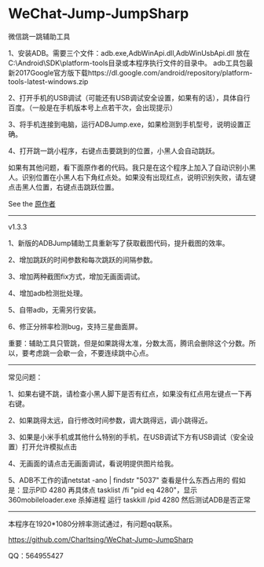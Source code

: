 ﻿# WeChat-Jump-JumpSharp

微信跳一跳辅助工具

1、安装ADB。需要三个文件：adb.exe,AdbWinApi.dll,AdbWinUsbApi.dll
   放在C:\Android\SDK\platform-tools目录或本程序执行文件的目录中。
   adb工具包最新2017Google官方版下载https://dl.google.com/android/repository/platform-tools-latest-windows.zip
 
2、打开手机的USB调试（可能还有USB调试安全设置，如果有的话），具体自行百度。（一般是在手机版本号上点若干次，会出现提示）

3、将手机连接到电脑，运行ADBJump.exe，如果检测到手机型号，说明设置正确。

4、打开跳一跳小程序，右键点击要跳到的位置，小黑人会自动跳跃。

如果有其他问题，看下面原作者的代码。我只是在这个程序上加入了自动识别小黑人。识别位置在小黑人右下角红点处。如果没有出现红点，说明识别失败，请左键点击黑人位置，右键点击跳跃位置。


See the [原作者](http://www.cnblogs.com/dotnet-org-cn/p/8149693.html) 


****************************************************************
v1.3.3

1、新版的ADBJump辅助工具重新写了获取截图代码，提升截图的效率。

2、增加跳跃的时间参数和每次跳跃的间隔参数。

3、增加两种截图fix方式，增加无画面调试。

4、增加adb检测批处理。

5、自带adb，无需另行安装。

6、修正分辨率检测bug，支持三星曲面屏。


重要：辅助工具只管跳，但是如果跳得太准，分数太高，腾讯会删除这个分数。所以，要考虑跳一会歇一会，不要连续跳中心点。

****************************************************************
常见问题：

1、如果右键不跳，请检查小黑人脚下是否有红点，如果没有红点用左键点一下再右键。

2、如果跳得太远，自行修改时间参数，调大跳得远，调小跳得近。

3、如果是小米手机或其他什么特别的手机，在USB调试下方有USB调试（安全设置）打开允许模拟点击

4、无画面的请点击无画面调试，看说明提供图片给我。

5、ADB不工作的请netstat -ano | findstr "5037"  查看是什么东西占用的
   假如是：显示PID  4280 
   再具体点 tasklist /fi "pid eq 4280"，显示 360mobileloader.exe
   杀掉进程 运行 taskkill /pid 4280
   然后测试ADB是否正常

***************************************************************
本程序在1920*1080分辨率测试通过，有问题qq联系。

https://github.com/Charltsing/WeChat-Jump-JumpSharp

QQ：564955427
